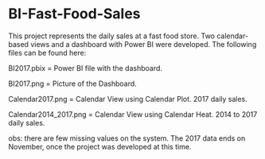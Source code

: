 # BI-Fast-Food-Sales
This project represents the daily sales at a fast food store. Two calendar-based views and a dashboard with Power BI were developed.
The following files can be found here:

BI2017.pbix = Power BI file with the dashboard.

BI2017.png = Picture of the Dashboard.

Calendar2017.png = Calendar View using Calendar Plot. 2017 daily sales.

Calendar2014_2017.png =  Calendar View using Calendar Heat. 2014 to 2017 daily sales.


obs: there are few missing values on the system. The 2017 data ends on November, once the project was developed at this time.
